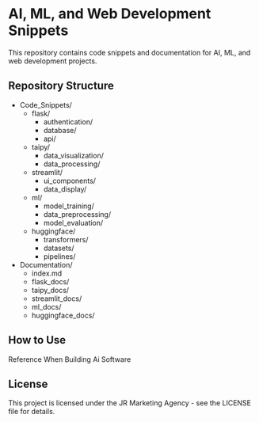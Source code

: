 # AI, ML, and Web Development Snippets

This repository contains code snippets and documentation for AI, ML, and web development projects.

## Repository Structure

- Code_Snippets/
  - flask/
    - authentication/
    - database/
    - api/
  - taipy/
    - data_visualization/
    - data_processing/
  - streamlit/
    - ui_components/
    - data_display/
  - ml/
    - model_training/
    - data_preprocessing/
    - model_evaluation/
  - huggingface/
    - transformers/
    - datasets/
    - pipelines/
- Documentation/
  - index.md
  - flask_docs/
  - taipy_docs/
  - streamlit_docs/
  - ml_docs/
  - huggingface_docs/


## How to Use

Reference When Building Ai Software

## License

This project is licensed under the JR Marketing Agency - see the LICENSE file for details.

